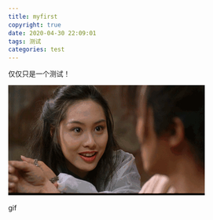 ```yaml
---
title: myfirst
copyright: true
date: 2020-04-30 22:09:01
tags: 测试
categories: test
---
```


仅仅只是一个测试！

<!-- more -->

![](./myfirst/nvshen.gif)

gif
